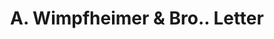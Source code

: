 ---
doi: 10.7916/D8446ZJP
date_other: '1916'
date_other_textual: '1916'
form: correspondence
genre:
- Letters (correspondence)
name:
- A. Wimpfheimer & Bro.
object_in_context_url: https://biggert.cul.columbia.edu/items/view/ave_biggert_00938
subject_hierarchical_geographic:
- New York, New York, United States
subject_name:
- A. Wimpfheimer & Bro.
title: A. Wimpfheimer & Bro.. Letter
sort_title: A. Wimpfheimer & Bro.. Letter
call_number: ave_biggert_00938
coordinates:
- 40.71277777777778,-74.00583333333333
pid: ave_biggert_00938
identifiers: ave_biggert_00938
thumbnail: https://derivativo-2.library.columbia.edu/iiif/2/ldpd:344285/full/!256,256/0/native.jpg
permalink: /biggert/ave_biggert_00938/
layout: iiif-image-page
---
